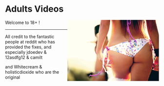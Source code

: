 # Adults Videos

<img src="https://github.com/Habib4326/televizo_playlist/blob/main/fanart(8).jpg" width="300" align="right">



Welcome to 18+ !





---
All credit to the fantastic people at reddit who has provided the fixes, and especially jdoedev & 12asdfg12 & camilt


and Whitecream & holisticdioxide who are the original








